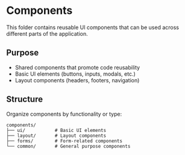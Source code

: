 # Components

This folder contains reusable UI components that can be used across different parts of the application.

## Purpose
- Shared components that promote code reusability
- Basic UI elements (buttons, inputs, modals, etc.)
- Layout components (headers, footers, navigation)

## Structure
Organize components by functionality or type:
```
components/
├── ui/           # Basic UI elements
├── layout/       # Layout components  
├── forms/        # Form-related components
└── common/       # General purpose components
```